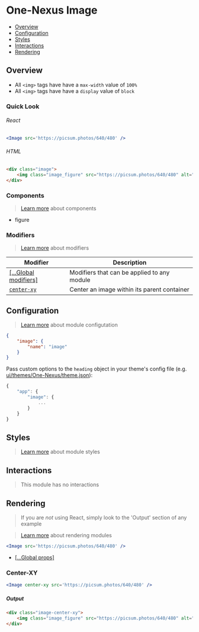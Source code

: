 # One-Nexus Image

* [Overview](#overview)
* [Configuration](#configuration)
* [Styles](#styles)
* [Interactions](#interactions)
* [Rendering](#rendering)

## Overview

* All `<img>` tags have have a `max-width` value of `100%`
* All `<img>` tags have have a `display` value of `block`

### Quick Look

###### React

```jsx
<Image src='https://picsum.photos/640/480' />
```

###### HTML

```html
<div class="image">   
    <img class="image_figure" src="https://picsum.photos/640/480" alt="" />
</div>
```

### Components

> [Learn more](https://github.com/esr360/One-Nexus/wiki/Components) about components

* figure

### Modifiers

> [Learn more](https://github.com/esr360/One-Nexus/wiki/Modifiers) about modifiers

<table class="table">
    <thead>
        <tr>
            <th>Modifier</th>
            <th>Description</th>
        </tr>
    </thead>
    <tbody>
        <tr>
            <td><a href="https://github.com/esr360/One-Nexus/wiki/Global-Modifiers">[...Global modifiers]</a></td>
            <td>Modifiers that can be applied to any module</td>
        </tr>
        <tr>
            <td><a href="#center--xy"><code>center-xy</code></a></td>
            <td>Center an image within its parent container</td>
        </tr>
    </tbody>
</table>

## Configuration

> [Learn more](https://github.com/esr360/One-Nexus/wiki/Module-Configuration) about module configutation

```json
{
    "image": {
        "name": "image"
    }
}
```

Pass custom options to the `heading` object in your theme's config file (e.g. [ui/themes/One-Nexus/theme.json](../../../themes/One-Nexus/theme.json)):

```js
{
    "app": {
        "image": {
            ...
        }
    }
}
```

## Styles

> [Learn more](https://github.com/esr360/One-Nexus/wiki/Styling-a-module) about module styles

## Interactions

> This module has no interactions

## Rendering

> If you are *not* using React, simply look to the 'Output' section of any example

> [Learn more](https://github.com/esr360/One-Nexus/wiki/Rendering-a-module) about rendering modules

```jsx
<Image src='https://picsum.photos/640/480' />
```

* [[...Global props]](https://github.com/esr360/One-Nexus/wiki/Rendering-a-module#global-props)

### Center-XY

```jsx
<Image center-xy src='https://picsum.photos/640/480' />
```

##### Output

```html
<div class="image-center-xy">   
    <img class="image_figure" src="https://picsum.photos/640/480" alt="" />
</div>
```